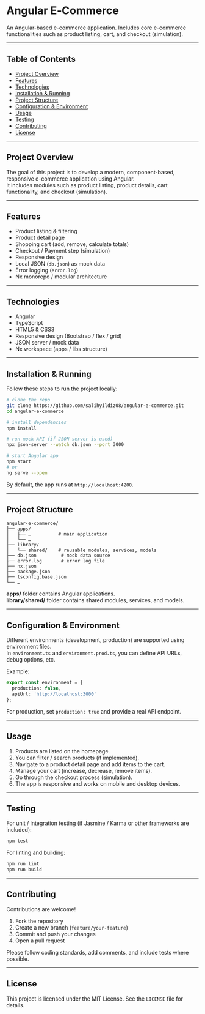 # Angular E‑Commerce

An Angular-based e-commerce application. Includes core e-commerce functionalities such as product listing, cart, and checkout (simulation).

---

## Table of Contents

- [Project Overview](#project-overview)  
- [Features](#features)  
- [Technologies](#technologies)  
- [Installation & Running](#installation--running)  
- [Project Structure](#project-structure)  
- [Configuration & Environment](#configuration--environment)  
- [Usage](#usage)  
- [Testing](#testing)  
- [Contributing](#contributing)  
- [License](#license)  

---

## Project Overview

The goal of this project is to develop a modern, component-based, responsive e-commerce application using Angular.  
It includes modules such as product listing, product details, cart functionality, and checkout (simulation).

---

## Features

- Product listing & filtering  
- Product detail page  
- Shopping cart (add, remove, calculate totals)  
- Checkout / Payment step (simulation)  
- Responsive design  
- Local JSON (`db.json`) as mock data  
- Error logging (`error.log`)  
- Nx monorepo / modular architecture  

---

## Technologies

- Angular  
- TypeScript  
- HTML5 & CSS3  
- Responsive design (Bootstrap / flex / grid)  
- JSON server / mock data  
- Nx workspace (apps / libs structure)  

---

## Installation & Running

Follow these steps to run the project locally:

```bash
# clone the repo
git clone https://github.com/salihyildiz08/angular-e-commerce.git
cd angular-e-commerce

# install dependencies
npm install

# run mock API (if JSON server is used)
npx json-server --watch db.json --port 3000

# start Angular app
npm start
# or
ng serve --open
```

By default, the app runs at `http://localhost:4200`.

---

## Project Structure

```
angular-e-commerce/
├── apps/
│   ├── …          # main application
│   └── …  
├── library/
│   └── shared/    # reusable modules, services, models
├── db.json         # mock data source
├── error.log       # error log file
├── nx.json
├── package.json
├── tsconfig.base.json
└── …
```

**apps/** folder contains Angular applications.  
**library/shared/** folder contains shared modules, services, and models.

---

## Configuration & Environment

Different environments (development, production) are supported using environment files.  
In `environment.ts` and `environment.prod.ts`, you can define API URLs, debug options, etc.

Example:

```ts
export const environment = {
  production: false,
  apiUrl: 'http://localhost:3000'
};
```

For production, set `production: true` and provide a real API endpoint.

---

## Usage

1. Products are listed on the homepage.  
2. You can filter / search products (if implemented).  
3. Navigate to a product detail page and add items to the cart.  
4. Manage your cart (increase, decrease, remove items).  
5. Go through the checkout process (simulation).  
6. The app is responsive and works on mobile and desktop devices.

---

## Testing

For unit / integration testing (if Jasmine / Karma or other frameworks are included):

```bash
npm test
```

For linting and building:

```bash
npm run lint
npm run build
```

---

## Contributing

Contributions are welcome!

1. Fork the repository  
2. Create a new branch (`feature/your-feature`)  
3. Commit and push your changes  
4. Open a pull request  

Please follow coding standards, add comments, and include tests where possible.

---

## License

This project is licensed under the MIT License. See the `LICENSE` file for details.

